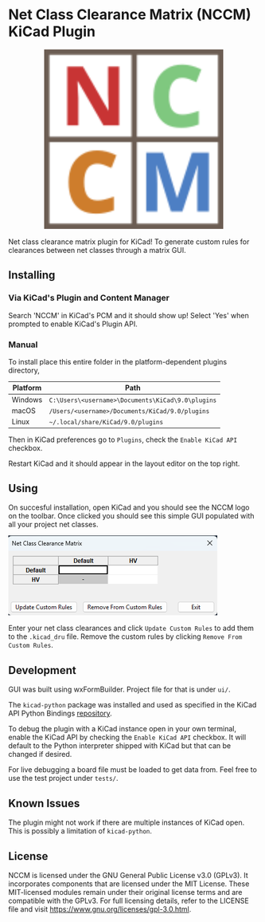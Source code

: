 # Net Class Clearance Matrix (NCCM) KiCad Plugin

<p align="center">
  <img width="360" height="360" alt="icon" src="images/icon.svg" />
</p>

Net class clearance matrix plugin for KiCad! To generate custom rules for clearances between net classes through a matrix GUI.

## Installing
### Via KiCad's Plugin and Content Manager
Search 'NCCM' in KiCad's PCM and it should show up! Select 'Yes' when prompted to enable KiCad's Plugin API.

### Manual
To install place this entire folder in the platform-dependent plugins directory,

| Platform | Path
|----------|------
| Windows  | `C:\Users\<username>\Documents\KiCad\9.0\plugins`
| macOS    | `/Users/<username>/Documents/KiCad/9.0/plugins`
| Linux    | `~/.local/share/KiCad/9.0/plugins`

Then in KiCad preferences go to `Plugins`, check the `Enable KiCad API` checkbox.

Restart KiCad and it should appear in the layout editor on the top right.

## Using
On succesful installation, open KiCad and you should see the NCCM logo on the toolbar. Once clicked you should see this simple GUI populated with all your project net classes.

![nccm-window](images/nccm-window.png)

Enter your net class clearances and click `Update Custom Rules` to add them to the `.kicad_dru` file. Remove the custom rules by clicking `Remove From Custom Rules`.

## Development
GUI was built using wxFormBuilder. Project file for that is under `ui/`.

The `kicad-python` package was installed and used as specified in the KiCad API Python Bindings [repository](https://gitlab.com/kicad/code/kicad-python).

To debug the plugin with a KiCad instance open in your own terminal, enable the KiCad API by checking the `Enable KiCad API` checkbox. It will default to the Python interpreter shipped with KiCad but that can be changed if desired.

For live debugging a board file must be loaded to get data from. Feel free to use the test project under `tests/`.

## Known Issues
The plugin might not work if there are multiple instances of KiCad open. This is possibly a limitation of `kicad-python`.

## License
NCCM is licensed under the GNU General Public License v3.0 (GPLv3). It incorporates components that are licensed under the MIT License. These MIT-licensed modules remain under their original license terms and are compatible with the GPLv3. For full licensing details, refer to the LICENSE file and visit https://www.gnu.org/licenses/gpl-3.0.html.
